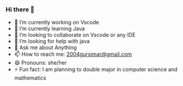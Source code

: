 ### Hi there 👋

- 🔭 I’m currently working on Vscode
- 🌱 I’m currently learning Java
- 👯 I’m looking to collaborate on Vscode or any IDE
- 🤔 I’m looking for help with java
- 💬 Ask me about Anything
- 📫 How to reach me: 2004gursimar@gmail.com
- 😄 Pronouns: she/her
- ⚡ Fun fact: I am planning to double major in computer science and mathematics

